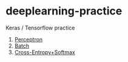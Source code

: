 # deeplearning-practice
Keras / Tensorflow practice</br>

1. [Perceptron](https://github.com/paperrune/deeplearning-study/tree/master/Perceptron)
2. [Batch](https://github.com/paperrune/deeplearning-study/tree/master/Batch)
3. [Cross-Entropy+Softmax](https://github.com/paperrune/deeplearning-study/tree/master/Cross-Entropy+Softmax)
